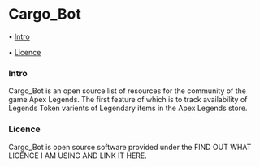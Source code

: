 # Cargo_Bot

• [Intro](#Intro)

• [Licence](#Licence)

### Intro
Cargo_Bot is an open source list of resources for the community of the game Apex Legends. The first feature of which is to track availability of Legends Token varients of Legendary items in the Apex Legends store.

### Licence
Cargo_Bot is open source software provided under the FIND OUT WHAT LICENCE I AM USING AND LINK IT HERE.
